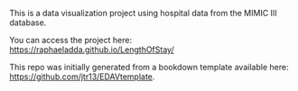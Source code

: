 This is a data visualization project using hospital data from the MIMIC III database. 

You can access the project here: https://raphaeladda.github.io/LengthOfStay/

This repo was initially generated from a bookdown template available here: https://github.com/jtr13/EDAVtemplate.
